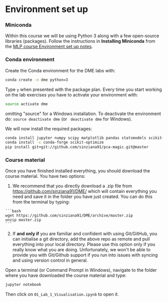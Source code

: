 # Environment set up

### Miniconda ###

Within this course we will be using Python 3 along with a few open-source libraries (packages). Follow the instructions in **Installing Miniconda** from the [MLP course Environment set up 
notes](https://github.com/sinziana91/mlpractical/blob/mlp2017-8/master/notes/environment-set-up.md). 

### Conda environment ###

Create the Conda environment for the DME labs with:

```bash
conda create -n dme python=3
```

Type `y` when presented with the package plan. Every time you start working on the lab exercises you have to activate your environment with:

```bash
source activate dme
```

omitting "source" for a Windows installation. To deactivate the environment do: `source deactivate dme` (or ` deactivate dme` for Windows).

We will now install the required packages:

```bash
conda install jupyter numpy scipy matplotlib pandas statsmodels scikit-learn seaborn
conda install -c conda-forge scikit-optimize
pip install git+git://github.com/sinziana91/pca-magic.git@master
```


### Course material ###

Once you have finished installed everything, you should download the course material. You have two options:
  1. We recommend that you directly download a .zip file from https://github.com/sinziana91/DME/ which will contain everything you need and save it in the folder you have just created. You can do this from the terminal by typing:
  
    ```bash
    wget https://github.com/sinziana91/DME/archive/master.zip
    unzip master.zip
    ```
    
  2. If **and only if** you are familiar and confident with using Git/GitHub, you can initialise a git directory, add the above repo as remote and pull everything into your local directory. Please use this option only if you really know what you are doing. Unfortunately, we won't be able to provide you with Git/Github support if you run into issues with syncing and using version control in general.

Open a terminal (or Command Prompt in Windows), navigate to the folder where you have downloaded the course material and type:

  ```bash
  jupyter notebook
  ```

Then click on `01_Lab_1_Visualisation.ipynb` to open it.
